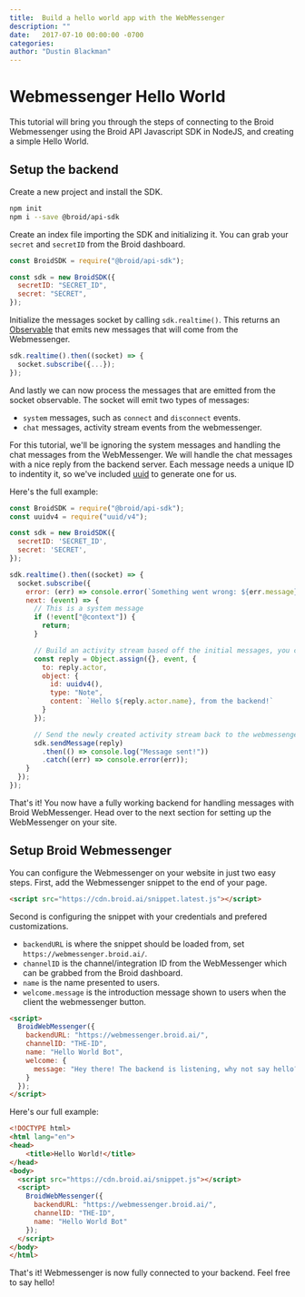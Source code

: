 ```yaml
---
title:  Build a hello world app with the WebMessenger
description: ""
date:   2017-07-10 00:00:00 -0700
categories:
author: "Dustin Blackman"
---
```


# Webmessenger Hello World

This tutorial will bring you through the steps of connecting to the Broid Webmessenger using the Broid API Javascript SDK in NodeJS, and creating a simple Hello World.

## Setup the backend

Create a new project and install the SDK.

```bash
npm init
npm i --save @broid/api-sdk
```

Create an index file importing the SDK and initializing it. You can grab your `secret` and `secretID` from the Broid dashboard.

```javascript
const BroidSDK = require("@broid/api-sdk");

const sdk = new BroidSDK({
  secretID: "SECRET_ID",
  secret: "SECRET",
});

```

Initialize the messages socket by calling `sdk.realtime()`. This returns an [Observable](http://reactivex.io/documentation/observable.html) that emits new messages that will come from the Webmessenger.

```javascript
sdk.realtime().then((socket) => {
  socket.subscribe({...});
});
```

And lastly we can now process the messages that are emitted from the socket observable. The socket will emit two types of messages:
- `system` messages, such as `connect` and `disconnect` events.
- `chat` messages, activity stream events from the webmessenger.

For this tutorial, we'll be ignoring the system messages and handling the chat messages from the WebMessenger. We will handle the chat messages with a nice reply from the backend server. Each message needs a unique ID to indentity it, so we've included [uuid](https://www.npmjs.com/package/uuid) to generate one for us.

Here's the full example:

```javascript
const BroidSDK = require("@broid/api-sdk");
const uuidv4 = require("uuid/v4");

const sdk = new BroidSDK({
  secretID: 'SECRET_ID',
  secret: 'SECRET',
});

sdk.realtime().then((socket) => {
  socket.subscribe({
    error: (err) => console.error(`Something went wrong: ${err.message}`),
    next: (event) => {
      // This is a system message
      if (!event["@context"]) {
        return;
      }

      // Build an activity stream based off the initial messages, you can also build a fresh activity stream if you wish.
      const reply = Object.assign({}, event, {
        to: reply.actor,
        object: {
          id: uuidv4(),
          type: "Note",
          content: `Hello ${reply.actor.name}, from the backend!`
        }
      });

      // Send the newly created activity stream back to the webmessenger.
      sdk.sendMessage(reply)
        .then(() => console.log("Message sent!"))
        .catch((err) => console.error(err));
    }
  });
});
```

That's it! You now have a fully working backend for handling messages with Broid WebMessenger. Head over to the next section for setting up the WebMessenger on your site.


## Setup Broid Webmessenger

You can configure the Webmessenger on your website in just two easy steps. First, add the Webmessenger snippet to the end of your page.

```html
<script src="https://cdn.broid.ai/snippet.latest.js"></script>
```

Second is configuring the snippet with your credentials and prefered customizations.

- `backendURL` is where the snippet should be loaded from, set `https://webmessenger.broid.ai/`.
- `channelID` is the channel/integration ID from the WebMessenger which can be grabbed from the Broid dashboard.
- `name` is the name presented to users.
- `welcome.message` is the introduction message shown to users when the client the webmessenger button.

```html
<script>
  BroidWebMessenger({
    backendURL: "https://webmessenger.broid.ai/",
    channelID: "THE-ID",
    name: "Hello World Bot",
    welcome: {
      message: "Hey there! The backend is listening, why not say hello?"
    }
  });
</script>
```

Here's our full example:

```html
<!DOCTYPE html>
<html lang="en">
<head>
	<title>Hello World!</title>
</head>
<body>
  <script src="https://cdn.broid.ai/snippet.js"></script>
  <script>
    BroidWebMessenger({
      backendURL: "https://webmessenger.broid.ai/",
      channelID: "THE-ID",
      name: "Hello World Bot"
    });
  </script>
</body>
</html>
```

That's it! Webmessenger is now fully connected to your backend. Feel free to say hello!

